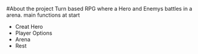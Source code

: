#About the project
Turn based RPG  where a Hero and Enemys battles in a arena.
main functions at start
* Creat Hero
* Player Options
 * Arena
 *  Rest
